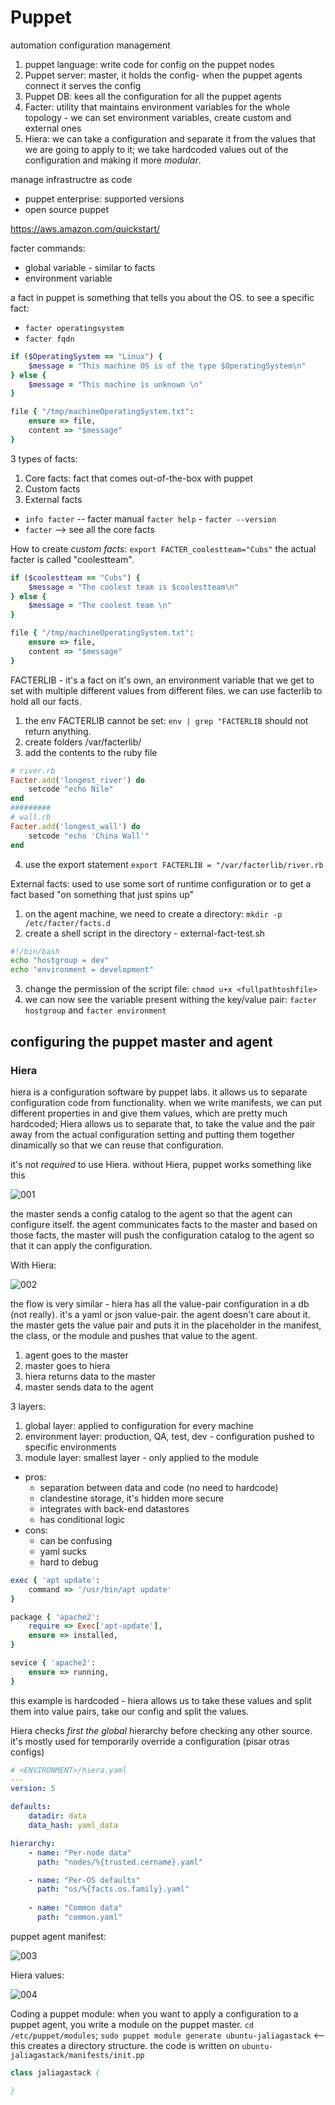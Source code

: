 # Puppet

automation configuration management

1. puppet language: write code for config on the puppet nodes
2. Puppet server: master, it holds the config- when the puppet agents connect it serves the config
3. Puppet DB: kees all the configuration for all the puppet agents
4. Facter: utility that maintains environment variables for the whole topology - we can set environment variables, create custom and external ones
5. Hiera: we can take a configuration and separate it from the values that we are going to apply to it; we take hardcoded values out of the configuration and making it more _modular_.

manage infrastructre as code

- puppet enterprise: supported versions
- open source puppet

<https://aws.amazon.com/quickstart/>

facter commands:

- global variable - similar to facts
- environment variable

a fact in puppet is something that tells you about the OS. to see a specific fact:

- `facter operatingsystem`
- `facter fqdn`

```rb
if ($OperatingSystem == "Linux") {
    $message = "This machine OS is of the type $OperatingSystem\n"
} else {
    $message = "This machine is unknown \n"
}

file { "/tmp/machineOperatingSystem.txt":
    ensure => file,
    content => "$message"
}
```

3 types of facts:

1. Core facts: fact that comes out-of-the-box with puppet
2. Custom facts
3. External facts

- `info facter` -- facter manual `facter help` - `facter --version`
- `facter` --> see all the core facts

How to create _custom facts_: `export FACTER_coolestteam="Cubs"` the actual facter is called "coolestteam".

```rb
if ($coolestteam == "Cubs") {
    $message = "The coolest team is $coolestteam\n"
} else {
    $message = "The coolest team \n"
}

file { "/tmp/machineOperatingSystem.txt":
    ensure => file,
    content => "$message"
}
```

FACTERLIB - it's a fact on it's own, an environment variable that we get to set with multiple different values from different files. we can use facterlib to hold all our facts.

1. the env FACTERLIB cannot be set: `env | grep "FACTERLIB` should not return anything.
2. create folders /var/facterlib/
3. add the contents to the ruby file

```rb
# river.rb
Facter.add('longest_river') do
    setcode "echo Nile"
end
#########
# wall.rb
Facter.add('longest_wall') do
    setcode "echo 'China Wall'"
end
```

4. use the export statement `export FACTERLIB = "/var/facterlib/river.rb`

External facts: used to use some sort of runtime configuration or to get a fact based "on something that just spins up"

1. on the agent machine, we need to create a directory: `mkdir -p /etc/facter/facts.d`
2. create a shell script in the directory - external-fact-test.sh

```bash
#!/bin/bash
echo "hostgroup = dev"
echo "environment = development"
```

3. change the permission of the script file: `chmod u+x <fullpathtoshfile>`
4. we can now see the variable present withing the key/value pair: `facter hostgroup` and `facter environment`

## configuring the puppet master and agent

### Hiera

hiera is a configuration software by puppet labs. it allows us to separate configuration code from functionality. when we write manifests, we can put different properties in and give them values, which are pretty much hardcoded; Hiera allows us to separate that, to take the value and the pair away from the actual configuration setting and putting them together dinamically so that we can reuse that configuration.

it's not _required_ to use Hiera. without Hiera, puppet works something like this

![001](./assets/p001.png)

the master sends a config catalog to the agent so that the agent can configure itself. the agent communicates facts to the master and based on those facts, the master will push the configuration catalog to the agent so that it can apply the configuration.

With Hiera:

![002](./assets/p002.png)

the flow is very similar - hiera has all the value-pair configuration in a db (not really). it's a yaml or json value-pair. the agent doesn't care about it. the master gets the value pair and puts it in the placeholder in the manifest, the class, or the module and pushes that value to the agent.

1. agent goes to the master
2. master goes to hiera
3. hiera returns data to the master
4. master sends data to the agent

3 layers:

1. global layer: applied to configuration for every machine
2. environment layer: production, QA, test, dev - configuration pushed to specific environments
3. module layer: smallest layer - only applied to the module

- pros:
  - separation between data and code (no need to hardcode)
  - clandestine storage, it's hidden more secure
  - integrates with back-end datastores
  - has conditional logic
- cons:
  - can be confusing
  - yaml sucks
  - hard to debug

```rb
exec { 'apt update':
    command => '/usr/bin/apt update'
}

package { 'apache2':
    require => Exec['apt-update'],
    ensure => installed,
}

sevice { 'apache2':
    ensure => running,
}
```

this example is hardcoded - hiera allows us to take these values and split them into value pairs, take our config and split the values.

Hiera checks _first the global_ hierarchy before checking any other source. it's mostly used for temporarily override a configuration (pisar otras configs)

```yml
# <ENVIRONMENT>/hiera.yaml
---
version: 5

defaults:
    datadir: data
    data_hash: yaml_data

hierarchy:
    - name: "Per-node data"
      path: "nodes/%{trusted.cername}.yaml"

    - name: "Per-OS defaults"
      path: "os/%{facts.os.family}.yaml"
    
    - name: "Common data"
      path: "common.yaml"
```

puppet agent manifest:

![003](./assets/p003.png)

Hiera values:

![004](./assets/p004.png)

Coding a puppet module: when you want to apply a configuration to a puppet agent, you write a module on the puppet master. `cd /etc/puppet/modules`; `sudo puppet module generate ubuntu-jaliagastack` <-- this creates a directory structure. the code is written on `ubuntu-jaliagastack/manifests/init.pp`

```pp
class jaliagastack {

}
```
